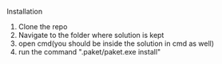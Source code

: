 Installation


1. Clone the repo
2. Navigate to the folder where solution is kept
3. open cmd(you should be inside the solution in cmd as well)
4. run the command ".paket/paket.exe install"